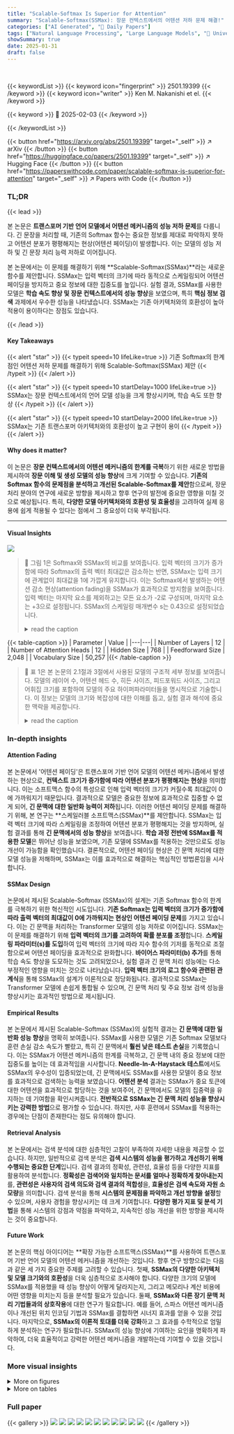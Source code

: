 ```yaml
---
title: "Scalable-Softmax Is Superior for Attention"
summary: "Scalable-Softmax(SSMax): 장문 컨텍스트에서의 어텐션 저하 문제 해결!"
categories: ["AI Generated", "🤗 Daily Papers"]
tags: ["Natural Language Processing", "Large Language Models", "🏢 University of Tokyo",]
showSummary: true
date: 2025-01-31
draft: false
---
```


<br>

{{< keywordList >}}
{{< keyword icon="fingerprint" >}} 2501.19399 {{< /keyword >}}
{{< keyword icon="writer" >}} Ken M. Nakanishi et el. {{< /keyword >}}
 
{{< keyword >}} 🤗 2025-02-03 {{< /keyword >}}
 
{{< /keywordList >}}

{{< button href="https://arxiv.org/abs/2501.19399" target="_self" >}}
↗ arXiv
{{< /button >}}
{{< button href="https://huggingface.co/papers/2501.19399" target="_self" >}}
↗ Hugging Face
{{< /button >}}
{{< button href="https://paperswithcode.com/paper/scalable-softmax-is-superior-for-attention" target="_self" >}}
↗ Papers with Code
{{< /button >}}




### TL;DR


{{< lead >}}

본 논문은 **트랜스포머 기반 언어 모델에서 어텐션 메커니즘의 성능 저하 문제**를 다룹니다.  긴 문장을 처리할 때, 기존의 Softmax 함수는 중요한 정보를 제대로 파악하지 못하고 어텐션 분포가 평평해지는 현상(어텐션 페이딩)이 발생합니다. 이는 모델의 성능 저하 및 긴 문장 처리 능력 저하로 이어집니다. 

본 논문에서는 이 문제를 해결하기 위해 **Scalable-Softmax(SSMax)**라는 새로운 함수를 제안합니다. SSMax는 입력 벡터의 크기에 따라 동적으로 스케일링되어 어텐션 페이딩을 방지하고 중요 정보에 대한 집중도를 높입니다. 실험 결과, SSMax를 사용한 모델은 **학습 속도 향상 및 장문 컨텍스트에서의 성능 향상**을 보였으며, 특히 **핵심 정보 검색** 과제에서 우수한 성능을 나타냈습니다.  SSMax는 기존 아키텍처와의 호환성이 높아 적용이 용이하다는 장점도 있습니다.

{{< /lead >}}


#### Key Takeaways

{{< alert "star" >}}
{{< typeit speed=10 lifeLike=true >}} 기존 Softmax의 한계점인 어텐션 저하 문제를 해결하기 위해 Scalable-Softmax(SSMax) 제안 {{< /typeit >}}
{{< /alert >}}

{{< alert "star" >}}
{{< typeit speed=10 startDelay=1000 lifeLike=true >}} SSMax는 장문 컨텍스트에서의 언어 모델 성능을 크게 향상시키며, 학습 속도 또한 향상 {{< /typeit >}}
{{< /alert >}}

{{< alert "star" >}}
{{< typeit speed=10 startDelay=2000 lifeLike=true >}} SSMax는 기존 트랜스포머 아키텍처와의 호환성이 높고 구현이 용이 {{< /typeit >}}
{{< /alert >}}

#### Why does it matter?
이 논문은 **장문 컨텍스트에서의 어텐션 메커니즘의 한계를 극복**하기 위한 새로운 방법을 제시하여 **장문 이해 및 생성 모델의 성능 향상**에 크게 기여할 수 있습니다.  **기존의 Softmax 함수의 문제점을 분석하고 개선된 Scalable-Softmax를 제안**함으로써,  장문 처리 분야의 연구에 새로운 방향을 제시하고 향후 연구의 발전에 중요한 영향을 미칠 것으로 예상됩니다. 특히, **다양한 모델 아키텍처와의 호환성 및 효율성**을 고려하여 실제 응용에 쉽게 적용될 수 있다는 점에서 그 중요성이 더욱 부각됩니다.

------
#### Visual Insights



![](https://arxiv.org/html/2501.19399/x1.png)

> 🔼 그림 1은 Softmax와 SSMax의 비교를 보여줍니다. 입력 벡터의 크기가 증가함에 따라 Softmax의 출력 벡터 최대값은 감소하는 반면, SSMax는 입력 크기에 관계없이 최대값을 1에 가깝게 유지합니다. 이는 Softmax에서 발생하는 어텐션 감소 현상(attention fading)을 SSMax가 효과적으로 방지함을 보여줍니다. 입력 벡터는 마지막 요소를 제외하고는 모든 요소가 -2로 구성되며, 마지막 요소는 +3으로 설정됩니다. SSMax의 스케일링 매개변수 s는 0.43으로 설정되었습니다.
> <details>
> <summary>read the caption</summary>
> Figure 1:  Comparison of Softmax and SSMax, illustrating the issue of attention fading and the effectiveness of SSMax in preventing it. As the input vector size increases, the maximum value of the output vector produced by Softmax decreases, demonstrating the problem of attention fading. In contrast, SSMax keeps the maximum value close to 1, regardless of the input size. The input vector consists of -2 for all elements except the last, which is set to +3. The scaling parameter s𝑠sitalic_s of SSMax is set to 0.43.
> </details>





{{< table-caption >}}
| Parameter | Value |
|---|---| 
| Number of Layers | 12 |
| Number of Attention Heads | 12 |
| Hidden Size | 768 |
| Feedforward Size | 2,048 |
| Vocabulary Size | 50,257 |{{< /table-caption >}}

> 🔼 표 1은 본 논문의 2.1절과 3절에서 사용된 모델의 구조적 세부 정보를 보여줍니다.  모델의 레이어 수, 어텐션 헤드 수, 히든 사이즈, 피드포워드 사이즈, 그리고 어휘집 크기를 포함하여 모델의 주요 하이퍼파라미터들을 명시적으로 기술합니다. 이 정보는 모델의 크기와 복잡성에 대한 이해를 돕고, 실험 결과 해석에 중요한 맥락을 제공합니다.
> <details>
> <summary>read the caption</summary>
> Table 1: Model architecture details.
> </details>





### In-depth insights


#### Attention Fading
본 논문에서 '어텐션 페이딩'은 트랜스포머 기반 언어 모델의 어텐션 메커니즘에서 발생하는 현상으로, **컨텍스트 크기가 증가함에 따라 어텐션 분포가 평평해지는 현상**을 의미합니다. 이는 소프트맥스 함수의 특성으로 인해 입력 벡터의 크기가 커질수록 최대값이 0에 가까워지기 때문입니다.  결과적으로 모델은 중요한 정보에 효과적으로 집중할 수 없게 되어, **긴 문맥에 대한 일반화 능력이 저하**됩니다.  이러한 어텐션 페이딩 문제를 해결하기 위해, 본 연구는 **스케일러블 소프트맥스(SSMax)**를 제안합니다.  SSMax는 입력 벡터 크기에 따라 스케일링을 조정하여 어텐션 분포가 평평해지는 것을 방지하며, 실험 결과를 통해 **긴 문맥에서의 성능 향상**을 보여줍니다.  **학습 과정 전반에 SSMax를 적용한 모델**은 뛰어난 성능을 보였으며, 기존 모델에 SSMax를 적용하는 것만으로도 성능 개선이 가능함을 확인했습니다.  결론적으로, 어텐션 페이딩 현상은 긴 문맥 처리에 대한 모델 성능을 저해하며, SSMax는 이를 효과적으로 해결하는 핵심적인 방법론임을 시사합니다.

#### SSMax Design
논문에서 제시된 Scalable-Softmax (SSMax)의 설계는 기존 Softmax 함수의 한계를 극복하기 위한 혁신적인 시도입니다. **기존 Softmax는 입력 벡터의 크기가 증가함에 따라 출력 벡터의 최대값이 0에 가까워지는 현상인 어텐션 페이딩 문제**를 가지고 있습니다. 이는 긴 문맥을 처리하는 Transformer 모델의 성능 저하로 이어집니다. SSMax는 이 문제를 해결하기 위해 **입력 벡터의 크기를 고려하여 확률 분포를 조정**합니다.  **스케일링 파라미터(s)를 도입**하여 입력 벡터의 크기에 따라 지수 함수의 기저를 동적으로 조절함으로써 어텐션 페이딩을 효과적으로 완화합니다.  **바이어스 파라미터(b) 추가**를 통해 학습 속도 향상을 도모하는 것도 고려되었으나,  실험 결과 긴 문맥 처리 성능에는 다소 부정적인 영향을 미치는 것으로 나타났습니다. **입력 벡터 크기의 로그 함수와 관련된 관계식**을 통해 SSMax의 설계가 이론적으로 정당화됩니다.  결과적으로 SSMax는  Transformer 모델에 손쉽게 통합될 수 있으며, 긴 문맥 처리 및 주요 정보 검색 성능을 향상시키는 효과적인 방법으로 제시됩니다.

#### Empirical Results
본 논문에서 제시된 Scalable-Softmax (SSMax)의 실험적 결과는 **긴 문맥에 대한 일반화 성능 향상**을 명확히 보여줍니다.  SSMax를 사용한 모델은 기존 Softmax 모델보다 훈련 손실 감소 속도가 빨랐고, 특히 긴 문맥에서 **훨씬 낮은 테스트 손실**을 기록했습니다.  이는 SSMax가 어텐션 메커니즘의 한계를 극복하고, 긴 문맥 내의 중요 정보에 대한 집중도를 높이는 데 효과적임을 시사합니다.  **Needle-In-A-Haystack 테스트**에서도 SSMax의 우수성이 입증되었는데, 긴 문맥에서도 SSMax를 사용한 모델이 중요 정보를 효과적으로 검색하는 능력을 보였습니다.  **어텐션 분석** 결과는 SSMax가 중요 토큰에 대한 어텐션을 효과적으로 할당하는 것을 보여주어, 긴 문맥에서도 모델의 집중력을 유지하는 데 기여함을 확인시켜줍니다.  **전반적으로 SSMax는 긴 문맥 처리 성능을 향상시키는 강력한 방법**으로 평가할 수 있습니다.  하지만, 사후 훈련에서 SSMax를 적용하는 경우에는 단점이 존재한다는 점도 유의해야 합니다.

#### Retrieval Analysis
본 논문에서는 검색 분석에 대한 심층적인 고찰이 부족하여 자세한 내용을 제공할 수 없습니다. 하지만, 일반적으로 검색 분석은 **검색 시스템의 성능을 평가하고 개선하기 위해 수행되는 중요한 단계**입니다.  검색 결과의 정확성, 관련성, 효율성 등을 다양한 지표를 활용하여 분석합니다.  **정확성은 검색어와 일치하는 문서를 얼마나 정확하게 찾아내는지**를, **관련성은 사용자의 검색 의도와 검색 결과의 적합성**을, **효율성은 검색 속도와 자원 소모량**을 의미합니다. 검색 분석을 통해 **시스템의 문제점을 파악하고 개선 방향을 설정**할 수 있으며, 사용자 경험을 향상시키는 데 크게 기여합니다.  **다양한 평가 지표 및 분석 기법**을 통해 시스템의 강점과 약점을 파악하고, 지속적인 성능 개선을 위한 방향을 제시하는 것이 중요합니다.

#### Future Work
본 논문의 핵심 아이디어는 **확장 가능한 소프트맥스(SSMax)**를 사용하여 트랜스포머 기반 언어 모델의 어텐션 메커니즘을 개선하는 것입니다.  향후 연구 방향으로는 다음과 같은 세 가지 중요한  주제를 고려할 수 있습니다. 첫째, **SSMax의 다양한 아키텍처 및 모델 크기와의 호환성**을 더욱 심층적으로 조사해야 합니다.  다양한 크기의 모델에 SSMax를 적용했을 때 성능 향상이 어떻게 달라지는지, 그리고 메모리나 계산 비용에 어떤 영향을 미치는지 등을 분석할 필요가 있습니다. 둘째, **SSMax와 다른 장기 문맥 처리 기법들과의 상호작용**에 대한 연구가 필요합니다.  예를 들어, 스파스 어텐션 메커니즘이나 개선된 위치 인코딩 기법과 SSMax를 결합하면 시너지 효과를 얻을 수 있을 것입니다. 마지막으로, **SSMax의 이론적 토대를 더욱 강화**하고 그 효과를 수학적으로 엄밀하게 분석하는 연구가 필요합니다.  SSMax의 성능 향상에 기여하는 요인을 명확하게 파악하여, 더욱 효율적이고 강력한 어텐션 메커니즘을 개발하는데 기여할 수 있을 것입니다.


### More visual insights

<details>
<summary>More on figures
</summary>


![](https://arxiv.org/html/2501.19399/extracted/6169187/fit.png)

> 🔼 그림 2는 학습된 매개변수 p<sub>n</sub>과 입력 벡터 크기 n 사이의 관계를 보여줍니다. 빨간 점은 학습 후 p<sub>n</sub>의 학습된 값을 나타내고, 파란색 곡선은 p<sub>n</sub> ≈ a<sub>1</sub>logn + a<sub>2</sub> 형태의 적합된 로그 함수입니다. 이 결과는 p<sub>n</sub>이 n에 따라 로그적으로 의존한다는 것을 시사하며, 이는 식 (4)에서 Softmax를 재구성하는 동기를 부여합니다.  즉, 입력 벡터의 크기가 증가함에 따라 Softmax 함수의 최대값이 감소하는 현상(attention fading)을 해결하기 위해 Softmax 함수를 수정해야 함을 보여주는 그림입니다.
> <details>
> <summary>read the caption</summary>
> Figure 2:  Relationship between pnsubscript𝑝𝑛p_{n}italic_p start_POSTSUBSCRIPT italic_n end_POSTSUBSCRIPT and the input vector size n𝑛nitalic_n. The red dots represent the learned values of pnsubscript𝑝𝑛p_{n}italic_p start_POSTSUBSCRIPT italic_n end_POSTSUBSCRIPT after training, and the blue curve is a fitted logarithmic function of the form pn≈a1⁢log⁡n+a2subscript𝑝𝑛subscript𝑎1𝑛subscript𝑎2p_{n}\approx a_{1}\log n+a_{2}italic_p start_POSTSUBSCRIPT italic_n end_POSTSUBSCRIPT ≈ italic_a start_POSTSUBSCRIPT 1 end_POSTSUBSCRIPT roman_log italic_n + italic_a start_POSTSUBSCRIPT 2 end_POSTSUBSCRIPT. This result suggests that pnsubscript𝑝𝑛p_{n}italic_p start_POSTSUBSCRIPT italic_n end_POSTSUBSCRIPT depends logarithmically on n𝑛nitalic_n, motivating the reformulation of Softmax in Equation 4.
> </details>



![](https://arxiv.org/html/2501.19399/extracted/6169187/concept.png)

> 🔼 그림 3은 Softmax와 SSMax의 동작을 보여주는 예시입니다. 입력 벡터의 크기 n이 (0, 1/(n-2), 2/(n-2), ..., (n-1)/(n-2), 1, z_max)로 주어질 때, Softmax와 SSMax가 z_max 값을 어떻게 변환하는지를 보여줍니다. 가로축은 z_max의 값을, 세로축은 변환된 값을 나타냅니다. 빨간색과 주황색 선은 서로 다른 스케일링 매개변수 s를 사용한 SSMax를, 파란색 선은 Softmax를 나타내며, 선의 스타일은 서로 다른 입력 벡터 크기를 나타냅니다. 이 그림은 Softmax에서는 주의 집중을 위해 필요한 z_max 값이 n이 커짐에 따라 무한정 증가하지만, SSMax에서는 z_max 값이 다른 값보다 약 1/s만큼 크면 주의가 집중됨을 보여줍니다. 즉, SSMax는 입력 벡터 크기에 관계없이 주의 집중을 유지할 수 있음을 시각적으로 보여주는 예시입니다.
> <details>
> <summary>read the caption</summary>
> Figure 3:  An example illustrating the behavior of Softmax and SSMax for an input vector of size n𝑛nitalic_n given by (0,1n−2,2n−2,…,n−1n−2,1,zmax)01𝑛22𝑛2…𝑛1𝑛21subscript𝑧max(0,\frac{1}{n-2},\frac{2}{n-2},\dots,\frac{n-1}{n-2},1,z_{\mathrm{max}})( 0 , divide start_ARG 1 end_ARG start_ARG italic_n - 2 end_ARG , divide start_ARG 2 end_ARG start_ARG italic_n - 2 end_ARG , … , divide start_ARG italic_n - 1 end_ARG start_ARG italic_n - 2 end_ARG , 1 , italic_z start_POSTSUBSCRIPT roman_max end_POSTSUBSCRIPT ). The horizontal axis represents the value of zmaxsubscript𝑧maxz_{\mathrm{max}}italic_z start_POSTSUBSCRIPT roman_max end_POSTSUBSCRIPT, while the vertical axis represents its transformed value. The red and orange lines correspond to SSMax with different scaling parameters s𝑠sitalic_s, and the blue lines correspond to Softmax, with line styles indicating different input vector sizes. This figure demonstrates that, under Softmax, the value of zmaxsubscript𝑧maxz_{\mathrm{max}}italic_z start_POSTSUBSCRIPT roman_max end_POSTSUBSCRIPT required to focus attention increases indefinitely as n𝑛nitalic_n grows. In contrast, SSMax ensures that attention is focused as long as zmaxsubscript𝑧maxz_{\mathrm{max}}italic_z start_POSTSUBSCRIPT roman_max end_POSTSUBSCRIPT exceeds the other values by approximately 1s1𝑠\frac{1}{s}divide start_ARG 1 end_ARG start_ARG italic_s end_ARG, regardless of n𝑛nitalic_n.
> </details>



![](https://arxiv.org/html/2501.19399/extracted/6169187/train.png)

> 🔼 그림 4는 표준 Transformer 모델과 여러 SSMax 변형 모델의 학습 곡선을 비교한 것입니다.  SSMax 변형 모델들은 모두 표준 Transformer 모델보다 훈련 손실이 지속적으로 낮았습니다. 특히, 편향 매개변수를 포함한 SSMax 모델 (d)이 훈련 과정 전체에서 가장 낮은 손실을 보였습니다. 또한, 스케일링 매개변수를 제거한 SSMax 모델 (c)의 경우 학습 곡선에 미치는 영향이 (b)와 비교했을 때 거의 없다는 것을 알 수 있습니다.
> <details>
> <summary>read the caption</summary>
> Figure 4:  Learning curves comparing the standard Transformer (a) and SSMax variants (b)–(d). All SSMax variants achieve consistently lower training loss compared to (a). Among them, the model with SSMax incorporating a bias parameter (d) exhibits the lowest loss throughout training. The results also indicate that removing the scaling parameter, as in (c), has little impact on the learning curve compared to (b).
> </details>



![](https://arxiv.org/html/2501.19399/extracted/6169187/posloss.png)

> 🔼 그림 5는 문맥 크기가 최대 20,000 토큰까지 확장된 상황에서의 위치별 테스트 손실을 보여줍니다. x축은 문맥 크기를, y축은 테스트 손실을 나타냅니다. 추가적인 훈련 없이 RoPE의 θ값을 훈련 시 값의 50배로 설정했습니다. 회색 점선은 1024 토큰의 훈련 시퀀스 길이를 나타냅니다. 그림은 (a)~(f) 구성을 따릅니다. SSMax 모델 (b)와 (c)는 (a)와 비교하여 장문맥 일반화 성능이 향상되었지만, (d)는 바이어스 매개변수로 인해 성능이 저하되었습니다. Softmax를 훈련 후 SSMax로 바꾼 모델 (e)는 짧은 문맥에서 어려움을 겪는 반면, 미세 조정 마지막 단계에서 SSMax로 전환한 (f)는 (b)와 거의 동등한 성능을 달성했습니다.
> <details>
> <summary>read the caption</summary>
> Figure 5:  Per-position test loss across context sizes up to 20,000. The x-axis represents context size, and the y-axis represents test loss. RoPE’s θ𝜃\thetaitalic_θ was set to 50 times the training value, with no additional training after modification. The gray dotted line indicates the training sequence length of 1024. Results correspond to configurations (a)–(f). SSMax models (b) and (c) demonstrate improved long-context generalization compared to (a), while (d) exhibits degraded performance due to the bias parameter. Model (e), where Softmax was replaced with SSMax post-training, struggles with shorter contexts, whereas (f), which switched to SSMax during the final phase of pretraining, achieves performance somewhat close to (b), though not entirely equivalent.
> </details>



![](https://arxiv.org/html/2501.19399/extracted/6169187/niah.png)

> 🔼 그림 6은 Needle-In-A-Haystack 테스트 결과를 보여줍니다. 가로축은 문맥의 길이를, 세로축은 문맥 내에서 바늘(목표 정보)이 삽입된 깊이를 나타냅니다. 색상은 검색 정확도를 나타냅니다. RoPE의 θ는 사전 훈련 값보다 50배 증가한 500,000으로 설정되었습니다. 표준 Transformer(a)는 짧은 문맥을 넘어서면 주요 정보 검색에 실패하지만, SSMax 모델(b)는 훈련 시 문맥 길이보다 약 10배 더 긴 문맥에서도 높은 검색 정확도를 유지합니다. 모델 (c)와 (d)는 (b)보다 검색 정확도가 낮은데, 이는 스케일링 매개변수 제거 또는 바이어스 매개변수 도입이 검색 성능을 저하시키기 때문입니다. 사전 훈련 후 또는 사전 훈련 중에 Softmax를 SSMax로 바꾼 모델 (e)와 (f)는 (a)보다 부분적으로 성능이 향상되지만 (b)에는 훨씬 못 미칩니다.
> <details>
> <summary>read the caption</summary>
> Figure 6:  Needle-In-A-Haystack test results. The horizontal axis represents context size, while the vertical axis denotes the depth at which the needle is embedded within the context. Colors indicate retrieval accuracy. RoPE’s θ𝜃\thetaitalic_θ was set to 500,000, a 50-fold increase from the pretraining value. The standard Transformer (a) fails to retrieve key information beyond short context sizes, while the SSMax model (b) maintains high retrieval accuracy even at context sizes approximately 10 times longer than in training. Models (c) and (d) show lower retrieval accuracy than (b), demonstrating that removing the scaling parameter or introducing a bias parameter degrades retrieval performance. Models where Softmax was replaced with SSMax after pretraining (e) and during pretraining (f) show partial improvements over (a) but remain far below (b).
> </details>



![](https://arxiv.org/html/2501.19399/extracted/6169187/needle_score.png)

> 🔼 그림 7은 주의 메커니즘에서 핵심 정보 검색에 대한 각 모델의 성능을 보여주는 주의 헤드별 바늘 점수 분포를 나타냅니다. 가로축은 바늘 점수에 따라 순위가 매겨진(높은 점수에서 낮은 점수 순서) 주의 헤드를 나타내고, 세로축은 해당 바늘 점수를 나타냅니다. 명확성을 위해 모든 144개의 헤드 대신 상위 25개의 헤드만 표시했습니다. RoPE의 θ는 사전 훈련보다 50배 증가한 500,000으로 설정되었습니다. 문맥 크기는 8000이었고, '특별한 마법 도쿄 번호는: 8106422.'라는 바늘 문장이 50% 깊이에 삽입되었습니다. 결과는 표준 트랜스포머(a)는 핵심 토큰에 중요한 주의를 할당하지 못하지만, SSMax(b)는 효과적으로 핵심 토큰에 주의를 집중한다는 것을 보여줍니다. 모델 (c), (d), (e) 및 (f)는 (a)보다 더 많은 주의를 할당하지만 (b)에서 달성한 초점에는 미치지 못합니다. 추론 결과는 (a)가 전체 검색에 실패했고, (b)와 (c)는 올바른 숫자를 성공적으로 검색했으며, (d), (e) 및 (f)는 첫 번째 자릿수만 검색하고 전체 숫자는 검색하지 못했음을 나타냅니다.
> <details>
> <summary>read the caption</summary>
> Figure 7:  Needle score distribution across attention layers and heads. The horizontal axis represents attention heads ranked by needle score (highest to lowest), while the vertical axis shows the corresponding needle score. Note that only the top 25 heads are shown for clarity, rather than all 144 heads. RoPE’s θ𝜃\thetaitalic_θ was set to 500,000, a 50-fold increase from pretraining. The context size was 8000, with the needle sentence “The special magic Tokyo number is: 8106422.” inserted at a depth of 50%. The results demonstrate that the standard Transformer (a) fails to allocate significant attention to key tokens, whereas SSMax (b) effectively concentrates attention on them. Models (c), (d), (e), and (f) allocate more attention than (a) but fail to match the focus achieved by (b). Inference results indicate that (a) failed retrieval entirely, (b) and (c) successfully retrieved the correct number, and (d), (e), and (f) retrieved only the first digit but failed to recall the full number.
> </details>



![](https://arxiv.org/html/2501.19399/extracted/6169187/top_needle_score.png)

> 🔼 그림 8은 다양한 모델들에 대한 최고 바늘 점수 분포를 보여줍니다. 각 모델은 100번의 시험을 거쳤고, 각 시험에서 가장 높은 바늘 점수(그림 7의 가장 왼쪽 값에 해당)가 기록되었습니다. 가로축은 최고 바늘 점수의 순위(내림차순)를 나타내고, 세로축은 해당 점수를 나타냅니다. 마커는 검색된 숫자가 완전히 정확한지(∙), 첫 번째 자릿수만 정확한지(▲), 완전히 잘못된지(×)를 나타냅니다. RoPE의 θ는 사전 훈련 값보다 50배 높은 500,000으로 설정되었습니다. 문맥 크기는 8000으로 고정되었고, 도시 이름, 숫자, 삽입 깊이는 무작위로 할당되었습니다. 결과는 표준 Transformer(a)가 주요 토큰에 대한 집중을 실패한 반면, SSMax(b)는 강력한 집중을 보여줌을 확인시켜줍니다. 모델 (c), (d), (e), (f)는 (a)보다 부분적으로 개선되었지만 (b)의 집중 수준에는 미치지 못했습니다.
> <details>
> <summary>read the caption</summary>
> Figure 8:  Top needle score distribution across models. Each model was evaluated over 100 trials, and the highest needle score from each trial (corresponding to the leftmost value in Figure 7) was recorded. The horizontal axis represents the rank of the top needle scores, sorted in descending order, while the vertical axis shows the corresponding score. Different markers indicate whether the retrieved number was fully correct (∙∙\bullet∙), incorrect but with the first digit correct (▲▲\blacktriangle▲), or completely incorrect (×\bm{\times}bold_×). RoPE’s θ𝜃\thetaitalic_θ was set to 500,000, a 50-fold increase from pretraining. Context size was fixed at 8000, with city names, numbers, and insertion depths randomly assigned. The results confirm that the standard Transformer (a) fails to focus attention on key tokens, whereas SSMax (b) exhibits strong concentration. Models (c), (d), (e), and (f) show partial improvements over (a) but fail to match (b)’s level of attention focus.
> </details>



</details>




<details>
<summary>More on tables
</summary>


{{< table-caption >}}
| Parameter | Value |
|---|---| 
| Optimizer | AdamW |
| Adam \(\beta\) parameters | (0.9, 0.95) |
| Weight decay | 0.1 (applied only to parameters of rank \(\geq 2\)) |
| Gradient clipping threshold | 1.0 |
| Learning rate | <math alttext="6\times 10^{-4}" class="ltx_Math" display="inline" id="A2.T2.3.3.1.m1.1"><semantics id="A2.T2.3.3.1.m1.1a"><mrow id="A2.T2.3.3.1.m1.1.1"><mn id="A2.T2.3.3.1.m1.1.1.2">6</mn><mo id="A2.T2.3.3.1.m1.1.1.1" lspace="0.222em" rspace="0.222em">×</mo><msup id="A2.T2.3.3.1.m1.1.1.3"><mn id="A2.T2.3.3.1.m1.1.1.3.2">10</mn><mrow id="A2.T2.3.3.1.m1.1.1.3.3"><mo id="A2.T2.3.3.1.m1.1.1.3.3a">−</mo><mn id="A2.T2.3.3.1.m1.1.1.3.3.2">4</mn></mrow></msup></mrow><annotation-xml encoding="MathML-Content" id="A2.T2.3.3.1.m1.1b"><apply id="A2.T2.3.3.1.m1.1.1"><times id="A2.T2.3.3.1.m1.1.1.1"></times><cn id="A2.T2.3.3.1.m1.1.1.2" type="integer">6</cn><apply id="A2.T2.3.3.1.m1.1.1.3"><csymbol cd="ambiguous" id="A2.T2.3.3.1.m1.1.1.3.1."></csymbol><cn id="A2.T2.3.3.1.m1.1.1.3.2" type="integer">10</cn><apply id="A2.T2.3.3.1.m1.1.1.3.3"><minus id="A2.T2.3.3.1.m1.1.1.3.3.1."></minus><cn id="A2.T2.3.3.1.m1.1.1.3.3.2" type="integer">4</cn></apply></apply></apply></annotation-xml><annotation encoding="application/x-tex" id="A2.T2.3.3.1.m1.1c">6\times 10^{-4}</annotation><annotation encoding="application/x-llamapun" id="A2.T2.3.3.1.m1.1d">6 \times 10 start_POSTSUPERSCRIPT - 4 end_POSTSUPERSCRIPT</annotation></semantics></math> |
| Learning rate scheduler | Constant |
| Warmup steps | 1,000 |
| Sequence length | 1,024 |
| Batch size (tokens per update) | 2,048 (2,097,152 tokens) |
| RoPE <math alttext="\theta" class="ltx_Math" display="inline" id="A2.T2.4.4.1.m1.1"><semantics id="A2.T2.4.4.1.m1.1a"><mi id="A2.T2.4.4.1.m1.1.1">\theta</mi><annotation-xml encoding="MathML-Content" id="A2.T2.4.4.1.m1.1b"><ci id="A2.T2.4.4.1.m1.1.1">𝜃</ci></annotation-xml><annotation encoding="application/x-tex" id="A2.T2.4.4.1.m1.1c">\theta</annotation><annotation encoding="application/x-llamapun" id="A2.T2.4.4.1.m1.1d">italic_θ</annotation></semantics></math> | 10,000 |
| Dropout | 0.0 |
| Data type | bfloat16 |{{< /table-caption >}}
> 🔼 표 2는 논문의 3.1절(학습 곡선 분석)에서 사용된 Transformer 모델의 사전 학습 하이퍼파라미터를 보여줍니다.  AdamW 최적화기를 사용하였고, 학습률, 배치 크기, 드롭아웃 비율 등의 세부 설정값들을 포함합니다.  이 표는 모델의 사전 학습 과정에 대한 자세한 정보를 제공하여 재현성을 높입니다.
> <details>
> <summary>read the caption</summary>
> Table 2: Pretraining hyperparameters.
> </details>

{{< table-caption >}}
| Parameter | Value |
|---|---| 
| Optimizer | AdamW |
| Adam \(\beta\) parameters | (0.9, 0.999) |
| Weight decay | 0.0 |
| Gradient clipping threshold | 1.0 |
| Learning rate | <math>2\times 10^{-5}</math> |
| Learning rate scheduler | Cosine |
| Warmup period (epochs) | 1.0 |
| Sequence length | 1,024 |
| Batch size (tokens per update) | 128 (131,072 tokens) |
| RoPE \(\theta\) | 10,000 |
| Dropout | 0.0 |
| Data type | bfloat16 |{{< /table-caption >}}
> 🔼 표 3은 본 논문의 3.3절에서 수행된 지도 학습 파인튜닝에 사용된 하이퍼파라미터들을 자세히 보여줍니다.  최적화 알고리즘, 학습률, 배치 크기, 드롭아웃 비율, 그리고 RoPE(Rotary Position Embedding)의 θ값 등 파인튜닝 과정에 영향을 미치는 다양한 설정 값들이 포함되어 있습니다. 이 표는 실험의 재현성을 확보하고, 사용된 하이퍼파라미터의 세부적인 내용을 이해하는 데 도움을 줍니다.
> <details>
> <summary>read the caption</summary>
> Table 3: Fine-tuning hyperparameters.
> </details>

</details>




### Full paper

{{< gallery >}}
<img src="paper_images/1.png" class="grid-w50 md:grid-w33 xl:grid-w25" />
<img src="paper_images/2.png" class="grid-w50 md:grid-w33 xl:grid-w25" />
<img src="paper_images/3.png" class="grid-w50 md:grid-w33 xl:grid-w25" />
<img src="paper_images/4.png" class="grid-w50 md:grid-w33 xl:grid-w25" />
<img src="paper_images/5.png" class="grid-w50 md:grid-w33 xl:grid-w25" />
<img src="paper_images/6.png" class="grid-w50 md:grid-w33 xl:grid-w25" />
<img src="paper_images/7.png" class="grid-w50 md:grid-w33 xl:grid-w25" />
<img src="paper_images/8.png" class="grid-w50 md:grid-w33 xl:grid-w25" />
<img src="paper_images/9.png" class="grid-w50 md:grid-w33 xl:grid-w25" />
<img src="paper_images/10.png" class="grid-w50 md:grid-w33 xl:grid-w25" />
<img src="paper_images/11.png" class="grid-w50 md:grid-w33 xl:grid-w25" />
{{< /gallery >}}
